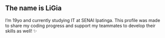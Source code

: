 ## The name is LiGia
I’m 19yo and currently studying IT at SENAI Ipatinga. This profile was made to share my coding progress and support my teammates to develop their skills as well! ✨ 
